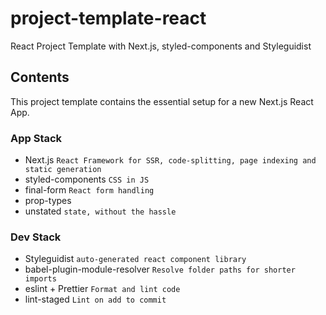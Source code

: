 # project-template-react

React Project Template with Next.js, styled-components and Styleguidist

## Contents

This project template contains the essential setup for a new Next.js React App.

### App Stack

- Next.js
  `React Framework for SSR, code-splitting, page indexing and static generation`
- styled-components
  `CSS in JS`
- final-form
  `React form handling`
- prop-types
- unstated
  `state, without the hassle`

### Dev Stack

- Styleguidist
  `auto-generated react component library`
- babel-plugin-module-resolver
  `Resolve folder paths for shorter imports`
- eslint + Prettier
  `Format and lint code`
- lint-staged
  `Lint on add to commit`
